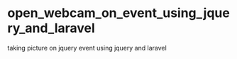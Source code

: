 # open_webcam_on_event_using_jquery_and_laravel
taking picture on jquery event using jquery and laravel
